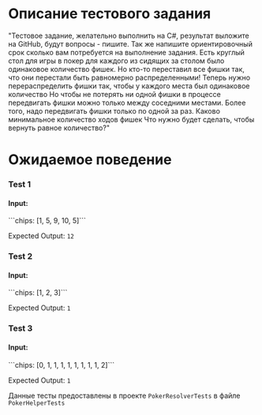 <h1>Описание тестового задания</h1>

"Тестовое задание, желательно выполнить на C#, результат выложите на GitHub, будут вопросы - пишите. Так же напишите ориентировочный срок сколько вам потребуется на выполнение задания.
Есть круглый стол для игры в покер для каждого из сидящих за столом было одинаковое количество фишек.
Но кто-то переставил все фишки так, что они перестали быть равномерно распределенными!
Теперь нужно перераспределить фишки так, чтобы у каждого места был одинаковое количество
Но чтобы не потерять ни одной фишки в процессе передвигать фишки можно только между соседними местами.
Более того, надо передвигать фишки только по одной за раз. Каково минимальное количество ходов фишек
Что нужно будет сделать, чтобы вернуть равное количество?"

<h1>Ожидаемое поведение</h1>

<h3>Test 1</h3>

<h4>Input:</h4>
```chips: [1, 5, 9, 10, 5]```

Expected Output: ```12```

<h3>Test 2</h3>
<h4>Input:</h4>
```chips: [1, 2, 3]```

Expected Output: ```1```

<h3>Test 3</h3>

<h4>Input:</h4>
```chips: [0, 1, 1, 1, 1, 1, 1, 1, 1, 2]```

Expected Output: ```1```

Данные тесты предоставлены в проекте ```PokerResolverTests``` в файле ```PokerHelperTests```